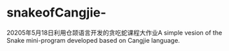 # snakeofCangjie-
20205年5月18日利用仓颉语言开发的贪吃蛇课程大作业A simple vesion of the Snake mini-program developed based on Cangjie language.  
